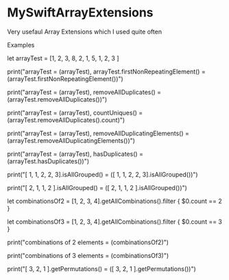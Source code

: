# MySwiftArrayExtensions
Very usefaul Array Extensions which I used quite often

Examples

let arrayTest = [1, 2, 3, 8, 2, 1, 5, 1, 2, 3 ]

print("arrayTest = \(arrayTest), arrayTest.firstNonRepeatingElement() = \(arrayTest.firstNonRepeatingElement())")

print("arrayTest = \(arrayTest), removeAllDuplicates() = \(arrayTest.removeAllDuplicates())")

print("arrayTest = \(arrayTest), countUniques() = \(arrayTest.removeAllDuplicates().count)")

print("arrayTest = \(arrayTest), removeAllDuplicatingElements() = \(arrayTest.removeAllDuplicatingElements())")

print("arrayTest = \(arrayTest), hasDuplicates() =\(arrayTest.hasDuplicates())")

print("[ 1, 1, 2, 2, 3].isAllGrouped() = \([ 1, 1, 2, 2, 3].isAllGrouped())")

print("[ 2, 1, 1, 2 ].isAllGrouped()   = \([ 2, 1, 1, 2 ].isAllGrouped())")

let combinationsOf2 = [1, 2, 3, 4].getAllCombinations().filter { $0.count == 2 }

let combinationsOf3 = [1, 2, 3, 4].getAllCombinations().filter { $0.count == 3 }

print("combinations of 2 elements = \(combinationsOf2)")

print("combinations of 3 elements = \(combinationsOf3)")

print("[ 3, 2, 1 ].getPermutations()   = \([ 3, 2, 1 ].getPermutations())")
